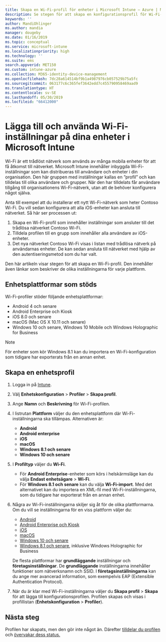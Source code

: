 ```yaml
---
title: Skapa en Wi-Fi-profil för enheter i Microsoft Intune – Azure | Microsoft Docs
description: Se stegen för att skapa en konfigurationsprofil för Wi-Fi-enheter i Microsoft Intune. Skapa profiler för Android, Android Enterprise, Android Kiosk, iOS, macOS, Windows 10 och senare, samt Windows Holographic for Business. Använd de här profilerna till att skapa en Wi-Fi-anslutning som ska använda certifikat, välja en EAP-typ, välja en autentiseringsmetod, aktivera en proxy och mycket mer.
keywords: ''
author: MandiOhlinger
ms.author: mandia
manager: dougeby
ms.date: 01/16/2019
ms.topic: conceptual
ms.service: microsoft-intune
ms.localizationpriority: high
ms.technology: ''
ms.suite: ems
search.appverid: MET150
ms.custom: intune-azure
ms.collection: M365-identity-device-management
ms.openlocfilehash: 7dc28a614514bf9b1a4987976cb057529b75a5fc
ms.sourcegitcommit: 063177c6c365fef3642edd7c455790958469aad9
ms.translationtype: HT
ms.contentlocale: sv-SE
ms.lasthandoff: 05/30/2019
ms.locfileid: "66412000"
---
```

# <a name="add-and-use-wi-fi-settings-on-your-devices-in-microsoft-intune"></a>Lägga till och använda Wi-Fi-inställningar på dina enheter i Microsoft Intune

Wi-Fi är ett trådlöst nätverk som används av många mobila enheter för att få åtkomst till nätverket. Microsoft Intune innehåller inbyggda Wi-Fi-inställningar som kan distribueras till användare och enheter i din organisation. Den här gruppen med inställningar kallas en ”profil” och kan tilldelas till olika användare och grupper. När den har tilldelats får användare tillgång till organisationens Wi-Fi-nätverk, utan att de behöver konfigurera något själva.

Anta till exempel att du installerar ett nytt Wi-Fi-nätverk som heter Contoso Wi-Fi. Du vill sedan konfigurera att alla iOS-enheter kan ansluta till nätverket. Så här ser processen ut:

1. Skapa en Wi-Fi-profil som innehåller inställningar som ansluter till det trådlösa nätverket Contoso Wi-Fi.
2. Tilldela profilen till en grupp som innehåller alla användare av iOS-enheter.
3. Det nya nätverket Contoso Wi-Fi visas i listan med trådlösa nätverk på användarnas enheter. De kan sedan ansluta till nätverket med hjälp av den autentiseringsmetod som du har valt.

Den här artikeln visar stegen för att skapa en Wi-Fi-profil. Den innehåller även länkar som beskriver de olika inställningarna för varje plattform.

## <a name="supported-device-platforms"></a>Enhetsplattformar som stöds

Wi-Fi-profiler stöder följande enhetsplattformar:

- Android 4 och senare
- Android Enterprise och Kiosk
- iOS 8.0 och senare
- macOS (Mac OS X 10.11 och senare)
- Windows 10 och senare, Windows 10 Mobile och Windows Holographic for Business

> [!NOTE]
> För enheter som kör Windows 8.1 kan du importera en Wi-Fi-konfiguration som tidigare har exporterats från en annan enhet.

## <a name="create-a-device-profile"></a>Skapa en enhetsprofil

1. Logga in på [Intune](https://go.microsoft.com/fwlink/?linkid=2090973).
2. Välj **Enhetskonfiguration** > **Profiler** > **Skapa profil**.
3. Ange **Namn** och **Beskrivning** för Wi-Fi-profilen.
4. I listrutan **Plattform** väljer du den enhetsplattform där Wi-Fi-inställningarna ska tillämpas. Alternativen är:

    - **Android**
    - **Android enterprise**
    - **iOS**
    - **macOS**
    - **Windows 8.1 och senare**
    - **Windows 10 och senare**

5. I **Profiltyp** väljer du **Wi-Fi**.

    - För **Android Enterprise**-enheter som körs i helskärmsläge kan du välja **Endast enhetsägare** > **Wi-Fi**.
    - För **Windows 8.1 och senare** kan du välja **Wi-Fi-import**. Med det alternativet kan du importera en XML-fil med Wi-Fi-inställningarna, som du tidigare har exporterat från en annan enhet.

6. Några av Wi-Fi-inställningarna skiljer sig åt för de olika plattformarna. Om du vill se inställningarna för en viss plattform väljer du:

    - [Android](wi-fi-settings-android.md)
    - [Android Enterprise och Kiosk](wi-fi-settings-android-enterprise.md)
    - [iOS](wi-fi-settings-ios.md)
    - [macOS](wi-fi-settings-macos.md)
    - [Windows 10 och senare](wi-fi-settings-windows.md)
    - [Windows 8.1 och senare](wi-fi-settings-import-windows-8-1.md), inklusive Windows Holographic for Business

    De flesta plattformar har **grundläggande** inställningar och **företagsinställningar**. De **grundläggande** inställningarna innehåller funktioner som nätverksnamn och SSID. I **företagsinställningarna** kan du ange mer avancerad information, som exempelvis EAP (Extensible Authentication Protocol).

7. När du är klar med Wi-Fi-inställningarna väljer du **Skapa profil** > **Skapa** för att lägga till konfigurationsprofilen. Profilen skapas och visas i profillistan (**Enhetskonfiguration** > **Profiler**).

## <a name="next-steps"></a>Nästa steg

Profilen har skapats, men den gör inte något än. Därefter [tilldelar du profilen](device-profile-assign.md) och [övervakar dess status.](device-profile-monitor.md)
